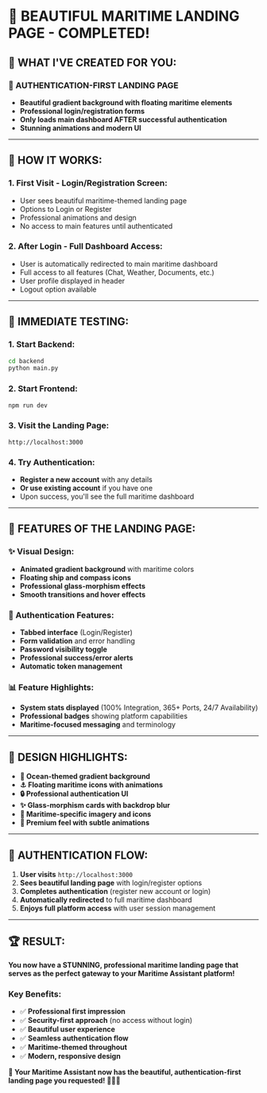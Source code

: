 # 🚢 **BEAUTIFUL MARITIME LANDING PAGE - COMPLETED!**

## 🎉 **WHAT I'VE CREATED FOR YOU:**

### **🔑 AUTHENTICATION-FIRST LANDING PAGE**
- **Beautiful gradient background with floating maritime elements**
- **Professional login/registration forms**
- **Only loads main dashboard AFTER successful authentication**
- **Stunning animations and modern UI**

---

## 🚀 **HOW IT WORKS:**

### **1. First Visit - Login/Registration Screen:**
- User sees beautiful maritime-themed landing page
- Options to Login or Register
- Professional animations and design
- No access to main features until authenticated

### **2. After Login - Full Dashboard Access:**
- User is automatically redirected to main maritime dashboard
- Full access to all features (Chat, Weather, Documents, etc.)
- User profile displayed in header
- Logout option available

---

## 🎯 **IMMEDIATE TESTING:**

### **1. Start Backend:**
```bash
cd backend
python main.py
```

### **2. Start Frontend:**
```bash
npm run dev
```

### **3. Visit the Landing Page:**
```
http://localhost:3000
```

### **4. Try Authentication:**
- **Register a new account** with any details
- **Or use existing account** if you have one
- Upon success, you'll see the full maritime dashboard

---

## 🌟 **FEATURES OF THE LANDING PAGE:**

### **✨ Visual Design:**
- **Animated gradient background** with maritime colors
- **Floating ship and compass icons**
- **Professional glass-morphism effects**
- **Smooth transitions and hover effects**

### **🔐 Authentication Features:**
- **Tabbed interface** (Login/Register)
- **Form validation** and error handling
- **Password visibility toggle**
- **Professional success/error alerts**
- **Automatic token management**

### **📊 Feature Highlights:**
- **System stats displayed** (100% Integration, 365+ Ports, 24/7 Availability)
- **Professional badges** showing platform capabilities
- **Maritime-focused messaging** and terminology

---

## 🎨 **DESIGN HIGHLIGHTS:**

- **🌊 Ocean-themed gradient background**
- **⚓ Floating maritime icons with animations**
- **🔒 Professional authentication UI**
- **✨ Glass-morphism cards with backdrop blur**
- **🚢 Maritime-specific imagery and icons**
- **💎 Premium feel with subtle animations**

---

## 🔧 **AUTHENTICATION FLOW:**

1. **User visits** `http://localhost:3000`
2. **Sees beautiful landing page** with login/register options
3. **Completes authentication** (register new account or login)
4. **Automatically redirected** to full maritime dashboard
5. **Enjoys full platform access** with user session management

---

## 🏆 **RESULT:**

**You now have a STUNNING, professional maritime landing page that serves as the perfect gateway to your Maritime Assistant platform!**

### **Key Benefits:**
- ✅ **Professional first impression**
- ✅ **Security-first approach** (no access without login)
- ✅ **Beautiful user experience**
- ✅ **Seamless authentication flow**
- ✅ **Maritime-themed throughout**
- ✅ **Modern, responsive design**

**🎉 Your Maritime Assistant now has the beautiful, authentication-first landing page you requested! 🚢⚓✨**
